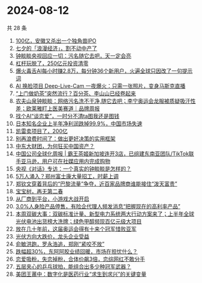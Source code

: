 # 2024-08-12

共 28 条

<!-- BEGIN 36KR -->
<!-- 最后更新时间 2024-08-12 03:11:17 +0800 -->
1. [100亿，安徽又杀出一个独角兽IPO](https://36kr.com/p/2900146070068097)
1. [七夕的「浪漫经济」，割不动中产了](https://36kr.com/p/2899996994083465)
1. [钟睒睒央视回应一切：污名随它去吧，天一定会亮](https://36kr.com/p/2900534726237573)
1. [杠杆玩脱了，250亿元投资清零](https://36kr.com/p/2901145724623748)
1. [爆火毒舌AI每小时赚2.8万，每分钟36个新用户，火遍全球只因改了一句提示词](https://36kr.com/p/2901244018186888)
1. [AI 换脸项目 Deep-Live-Cam 一夜爆火：只需一张照片，变身马斯克直播](https://36kr.com/p/2900064816863880)
1. [“上门做奶茶”突然流行？百分茶、李山山已经卷起来](https://36kr.com/p/2901078740917124)
1. [农夫山泉钟睒睒：网络污名洗不干净,随它去吧；李宁奥运会龙服被质疑吸汗性差；欧莱雅盯上医美赛道｜品牌周报](https://36kr.com/p/2901468999768962)
1. [找个AI“谈恋爱”，一时分不清ta图我还是图钱](https://36kr.com/p/2900148548967047)
1. [日本知名企业上半年净利润跌掉99.9%，中国市场失速](https://36kr.com/p/2900069602270089)
1. [凯雷卖项目了，200亿](https://36kr.com/p/2900168977635975)
1. [别再浪费时间了：做出更好决策的实用框架](https://36kr.com/p/2889890324208258)
1. [中东大财团，为何狂买中国资产？](https://36kr.com/p/2898891280014212)
1. [中国公司全球化周报 | 霸王茶姬新加坡连开3店，已组建东南亚团队/TikTok联手亚马逊，用户可在社媒应用内完成购物](https://36kr.com/p/2900151208172168)
1. [央视《对话》专访：一个真实的钟睒睒是怎样的？](https://36kr.com/p/2900551316429446)
1. [5万人涌入？郑州富士康大量招工，时薪上调](https://36kr.com/p/2900466350643842)
1. [郑钦文穿着背后的“巴黎流量”争夺，近百家品牌商谁能接住“泼天富贵”](https://36kr.com/p/2899123030628998)
1. [宝宝树，再无第二春](https://36kr.com/p/2900154909842056)
1. [从厂商到平台，小游戏大战开启](https://36kr.com/p/2901238460471943)
1. [3.0%人身险产品停售，有险企代理人频发消息“把握现在的高利率产品”](https://36kr.com/p/2900175824362370)
1. [本周双碳大事：双碳标准计量、新型电力系统两大行动方案来了；上半年全球光伏电池出货榜大洗牌；绿色甲醇频现百亿元级大项目](https://36kr.com/p/2901346988563337)
1. [放在几十年前，这届奥运会得有十来个冠军惜败亚军](https://36kr.com/p/2900291918060163)
1. [光伏方向大跌价，龙头企业受益](https://36kr.com/p/2900174748195463)
1. [俞敏洪跑，罗永浩追，郑刚“紧咬不放”](https://36kr.com/p/2899098051976329)
1. [跌幅超30%，东阿阿胶业绩回暖，市场在担忧什么？](https://36kr.com/p/2895468047129736)
1. [恋爱吸粉，失恋掉粉，合体价飙3倍，恋综网红不敢分手](https://36kr.com/p/2898984207997832)
1. [五层夹心的乒乓球拍，能组合出多少种冠军武器？](https://36kr.com/p/2899099592170113)
1. [美团王莆中：数字化是医药行业“求生到求兴”的关键变量](https://36kr.com/p/2901140374084486)
<!-- END 36KR -->